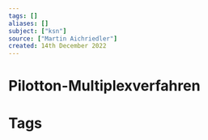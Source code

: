 ```yaml
---
tags: []
aliases: []
subject: ["ksn"]
source: ["Martin Aichriedler"]
created: 14th December 2022
---
```


# Pilotton-Multiplexverfahren

# Tags